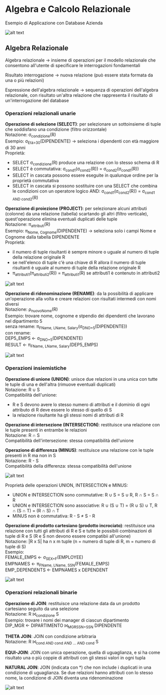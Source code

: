 # Algebra e Calcolo Relazionale

Esempio di Applicazione con Database Azienda

![alt text](image/06_00.png)

## Algebra Relazionale
Algebra relazionale -> insieme di operazioni per il modello relazionale che consentono all'utente di specificare le interrogazioni fondamentali

Risultato interrogazione -> nuova relazione (può essere stata formata da una o più relazioni)

Espressione dell'algebra relazionale -> sequenza di operazioni dell'algebra relazionale, con risultato un'altra relazione che rappresenta il risultato di un'interrogazione del database

### Operazioni relazionali unarie
**Operazione di selezione (SELECT)**: per selezionare un sottoinsieme di tuple che soddisfano una condizione (filtro orizzontale)  
Notazione: σ<sub>condizione</sub>(R)  
Esempio: σ<sub>Età>30</sub>(DIPENDENTE) -> seleziona i dipendenti con età maggiore di 30 anni  
Proprietà:
- SELECT σ<sub>condizione</sub>(R) produce una relazione con lo stesso schema di R
- SELECT è commutativa: σ<sub>cond1</sub>(σ<sub>cond2</sub>(R)) = σ<sub>cond2</sub>(σ<sub>cond1</sub>(R))
- SELECT in cascata possono essere eseguite in qualunque ordine per la proprietà commutativa
- SELECT in cascata si possono sostituire con una SELECT che combina le condizioni con un operatore logico AND: σ<sub>cond1</sub>(σ<sub>cond2</sub>(R)) = σ<sub>cond1 AND cond2</sub>(R)

**Operazione di proiezione (PROJECT)**: per selezionare alcuni attributi (colonne) da una relazione (tabella) scartando gli altri (filtro verticale), quest'operazione elimina eventuali duplicati delle tuple  
Notazione: π<sub>attributi</sub>(R)  
Esempio: π<sub>Nome, Cognome</sub>(DIPENDENTE) -> seleziona solo i campi Nome e Cognome dalla tabella DIPENDENTE  
Proprietà:
- il numero di tuple risultanti è sempre minore o uguale al numero di tuple della relazione originale R
- se nell'elenco di tuple c'è una chiave di R allora il numero di tuple risultanti è uguale al numero di tuple della relazione originale R
- π<sub>attributi1</sub>(π<sub>attributi2</sub>(R)) = π<sub>attributi1</sub>(R) se attributi1 è contenuto in attributi2

![alt text](image/06_01.png)

**Operazione di ridenominazione (RENAME)**: da la possibilità di applicare un'operazione alla volta e creare relazioni con risultati intermedi con nomi diversi  
Notazione: ρ<sub>nuovoNome</sub>(R)  
Esempio: trovare nome, cognome e stpendio dei dipendenti che lavorano nel dipartimento 5  
senza rename: π<sub>FName, LName, Salary</sub>(σ<sub>DNO=5</sub>(DIPENDENTE))  
con rename:  
DEP5_EMPS $\leftarrow$ σ<sub>DNO=5</sub>(DIPENDENTE)  
RESULT $\leftarrow$ π<sub>FName, LName, Salary</sub>(DEP5_EMPS)  

![alt text](image/06_02.png)

### Operazioni insiemistiche
**Operazione di unione (UNION)**: unisce due relazioni in una unica con tutte le tuple di una e dell'altra (rimuove eventuali duplicati)  
Notazione: R ∪ S  
Compatibilità dell'unione:
- R e S devono avere lo stesso numero di attributi e il dominio di ogni attributo di R deve essere lo stesso di quello di S
- la relazione risultante ha gli stessi nomi di attributi di R

**Operazione di intersezione (INTERSECTION)**: restituisce una relazione con le tuple presenti in entrambe le relazioni  
Notazione: R ∩ S  
Compatibilità dell'intersezione: stessa compatibilità dell'unione

**Operazione di differenza (MINUS)**: restituisce una relazione con le tuple presenti in R ma non in S  
Notazione: R - S  
Compatibilità della differenza: stessa compatibilità dell'unione

![alt text](image/06_03.png)

Proprietà delle operazioni UNION, INTERSECTION e MINUS:
- UNION e INTERSECTION sono commutative: R ∪ S = S ∪ R, R ∩ S = S ∩ R
- UNION e INTERSECTION sono associative: R ∪ (S ∪ T) = (R ∪ S) ∪ T, R ∩ (S ∩ T) = (R ∩ S) ∩ T
- MINUS non è commutativa: R - S ≠ S - R

**Operazione di prodotto cartesiano (prodotto incrociato)**: restituisce una relazione con tutti gli attributi di R e S e tutte le possibili combinazioni di tuple di R e S (R e S non devono essere compatibii all'unione)  
Notazione: |R x S| ha n x m tuple (n = numero di tuple di R, m = numero di tuple di S)  
Esempio:  
FEMALE_EMPS $\leftarrow$ σ<sub>SEX=F</sub>(EMPLOYEE)  
EMPNAMES $\leftarrow$ π<sub>FName, LName, SSN</sub>(FEMALE_EMPS)  
EMP_DEPENDENTS $\leftarrow$ EMPNAMES x DEPENDENT

![alt text](image/06_04.png)

### Operazioni relazionali binarie
**Operazione di JOIN**: restituisce una relazione data da un prodotto cartesiano seguito da una selezione  
Notazione: R ⨝<sub>condizione</sub> S  
Esempio: trovare i nomi dei manager di ciascun dipartimento  
DIP_MGR $\leftarrow$ DIPARTIMENTO ⨝<sub>MGRSSN=SSN</sub> DIPENDENTE

**THETA JOIN**: JOIN con condizione arbitraria  
Notazione: R ⨝<sub>cond AND cond AND ... AND cond</sub> S

**EQUI-JOIN**: JOIN con unica operazione, quella di uguaglianza, e si ha come risultato una o più coppie di attributi con gli stessi valori in ogni tupla

**NATURAL JOIN**: JOIN (indicata con *) che non include i duplicati in una condizione di uguaglianza. Se due relazioni hanno attributi con lo stesso nome, la condizione di JOIN diventa una ridenominazione

![alt text](image/06_05.png)
